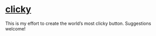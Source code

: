 # [clicky](http://clicky.addpixel.net)

This is my effort to create the world’s most clicky button. Suggestions welcome!